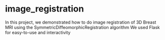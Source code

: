 ﻿# image_registration
In this project, we demonstrated how to do image registration of 3D Breast MRI using the SymmetricDiffeomorphicRegistration algorithm
We used Flask for easy-to-use and interactivity

